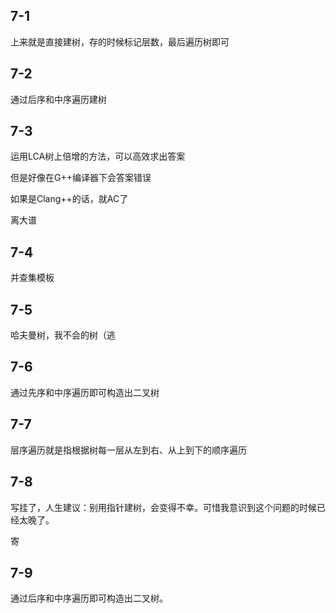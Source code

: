 ## 7-1

上来就是直接建树，存的时候标记层数，最后遍历树即可

## 7-2

通过后序和中序遍历建树

## 7-3

运用LCA树上倍增的方法，可以高效求出答案

但是好像在G++编译器下会答案错误

如果是Clang++的话，就AC了

离大谱

## 7-4

并查集模板

## 7-5

哈夫曼树，我不会的树（逃

## 7-6

通过先序和中序遍历即可构造出二叉树

## 7-7

层序遍历就是指根据树每一层从左到右、从上到下的顺序遍历

## 7-8

写挂了，人生建议：别用指针建树，会变得不幸。可惜我意识到这个问题的时候已经太晚了。

寄

## 7-9

通过后序和中序遍历即可构造出二叉树。